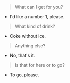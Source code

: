 > What can I get for you?

- I'd like a number 1, please.

> What kind of drink?

- Coke without ice.

> Anything else?

- No, that's it.

> Is that for here or to go?

- To go, please.
